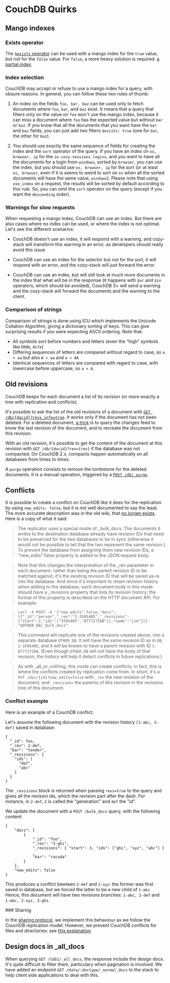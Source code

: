 # CouchDB Quirks

## Mango indexes

### Exists operator

The
[`$exists` operator](http://docs.couchdb.org/en/stable/api/database/find.html#condition-operators)
can be used with a mango index for the `true` value, but not for the `false`
value. For `false`, a more heavy solution is required:
[a partial index](http://docs.couchdb.org/en/stable/api/database/find.html#find-partial-indexes).

### Index selection

CouchDB may accept or refuse to use a mango index for a query, with obsure
reasons. In general, you can follow these two rules of thumb:

1. An index on the fields `foo, bar, baz` can be used only to fetch documents
   where `foo`, `bar`, and `baz` exist. It means that a query that filters only
   on the value on `foo` won't use the mango index, because it can miss a
   document where `foo` has the expected value but without `bar` or `baz`. If
   you know that all the documents that you want have the `bar` and `baz`
   fields, you can just add two filters `$exists: true` (one for `bar`, the
   other for `baz`).

2. You should use exactly the same sequence of fields for creating the index and
   the `sort` operator of the query. If you have an index on `os, browser, ip`
   for the `io.cozy.sessions.logins`, and you want to have all the documents for
   a login from `windows`, sorted by `browser`, you can use the index, but you
   should use `os, browser, ip` for the sort (or at least `os, browser`, even if
   it is seems to weird to sort on `os` when all the sorted documents will have
   the same value, `windows`). Please note that using `use_index` on a request,
   the results will be sorted by default according to this rule. So, you can
   omit the `sort` operator on the query (except if you want the `descending`
   order).

### Warnings for slow requests

When requesting a mango index, CouchDB can use an index. But there are also
cases where no index can be used, or where the index is not optimal. Let's
see the different scenarios:

- CouchDB doesn't use an index, it will respond with a warning, and cozy-stack
  will transform this warning in an error, as developers should really avoid
  this issue

- CouchDB can use an index for the selector but not for the sort, it will
  respond with an error, and the cozy-stack will just forward the error

- CouchDB can use an index, but will still look at much more documents in
  the index that what will be in the response (it happens with `$or` and `$in`
  operators, which should be avoided), CouchDB 3+ will send a warning and the
  cozy-stack will forward the documents and the warning to the client.

### Comparison of strings

Comparison of strings is done using ICU which implements the Unicode Collation
Algorithm, giving a dictionary sorting of keys. This can give surprising
results if you were expecting ASCII ordering. Note that:

- All symbols sort before numbers and letters (even the “high” symbols like tilde, `0x7e`)
- Differing sequences of letters are compared without regard to case, so `a < aa` but also `A < aa` and `a < AA`
- Identical sequences of letters are compared with regard to case, with lowercase before uppercase, so `a < A`.

## Old revisions

CouchDB keeps for each document a list of its revision (or more exactly a tree
with replication and conflicts).

It's possible to ask the list of the old revisions of a document with
[`GET /db/{docid}?revs_info=true`](http://docs.couchdb.org/en/stable/api/document/common.html#get--db-docid).
It works only if the document has not been deleted. For a deleted document,
[a trick](https://stackoverflow.com/questions/10854883/retrieve-just-deleted-document/10857330#10857330)
is to query the changes feed to know the last revision of the document, and to
recreate the document from this revision.

With an old revision, it's possible to get the content of the document at this
revision with `GET /db/{docid}?rev={rev}` if the database was not compacted. On
CouchDB 2.x, compacts happen automatically on all databases from times to times.

A `purge` operation consists to remove the tombstone for the deleted documents.
It is a manual operation, triggered by a
[`POST /db/_purge`](http://docs.couchdb.org/en/stable/api/database/misc.html).

## Conflicts

It is possible to create a conflict on CouchDB like it does for the replication
by using `new_edits: false`, but it is not well documented to say the least. The
more accurate description was in the old wiki, that [no longer
exists](https://wiki.apache.org/couchdb/HTTP_Bulk_Document_API#Posting_Existing_Revisions).
Here is a copy of what it said:

> The replicator uses a special mode of \_bulk_docs. The documents it writes to
> the destination database already have revision IDs that need to be preserved for
> the two databases to be in sync (otherwise it would not be possible to tell that
> the two represent the same revision.) To prevent the database from assigning
> them new revision IDs, a "new_edits":false property is added to the JSON request
> body.

> Note that this changes the interpretation of the \_rev parameter in each
> document: rather than being the parent revision ID to be matched against, it's
> the existing revision ID that will be saved as-is into the database. And since
> it's important to retain revision history when adding to the database, each
> document body in this mode should have a \_revisions property that lists its
> revision history; the format of this property is described on the HTTP document
> API. For example:

> `curl -X POST -d '{"new_edits":false,"docs":[{"_id":"person","_rev":"2-3595405","_revisions":{"start":2,"ids":["3595405","877727288"]},"name":"jim"}]}' "$OTHER_DB/_bulk_docs"`

> This command will replicate one of the revisions created above, into a
> separate database `OTHER_DB`. It will have the same revision ID as in `DB`,
> `2-3595405`, and it will be known to have a parent revision with ID
> `1-877727288`. (Even though `OTHER_DB` will not have the body of that revision,
> the history will help it detect conflicts in future replications.)

> As with \_all_or_nothing, this mode can create conflicts; in fact, this is
> where the conflicts created by replication come from.
> In short, it's a `PUT /doc/{id}?new_edits=false` with `_rev` the new revision of
> the document, and `_revisions` the parents of this revision in the revisions
> tree of this document.

### Conflict example

Here is an example of a CouchDB conflict.

Let's assume the following document with the revision history `[1-abc, 2-def]`
saved in database:

```
{
  "_id": foo,
  "_rev": 2-def,
  "bar": "tender",
  "_revisions": {
    "ids": [
      "def",
      "abc"
    ]
  }
}
```

The `_revisions` block is returned when passing `revs=true` to the query and
gives all the revision ids, which the revision part after the dash.
For instance, in `2-def`, `2` is called the "generation" and `def` the "id".

We update the document with a `POST /bulk_docs` query, with the following
content:

```
{
	"docs": [
		{
			"_id": "foo",
			"_rev": "3-ghi",
			"_revisions": { "start": 3, "ids": ["ghi", "xyz", "abc"] }
			,
			"bar": "racuda"
		}
	],
	"new_edits": false
}
```

This produces a conflict bewteen `2-def` and `2-xyz`: the former was first saved
in database, but we forced the latter to be a new child of `1-abc`. Hence, this
document will have two revisions branches: `1-abc, 2-def` and `1-abc, 2-xyz, 3-ghi`.

### Sharing

In the [sharing protocol](https://docs.cozy.io/en/cozy-stack/sharing-design/),
we implement this behaviour as we follow the CouchDB replication model. However,
we prevent CouchDB conflicts for files and directories: see [this
explanation](https://docs.cozy.io/en/cozy-stack/sharing-design/#couchdb-conflicts)

## Design docs in \_all_docs

When querying `GET /{db}/_all_docs`, the response include the design docs. It's
quite difficult to filter them, particulary when pagination is involved. We have
added an endpoint `GET /data/:doctype/_normal_docs` to the stack to help client
side applications to deal with this.
